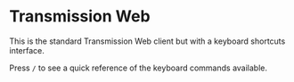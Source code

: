 # Transmission Web

This is the standard Transmission Web client but with a keyboard shortcuts interface.

Press `/` to see a quick reference of the keyboard commands available.
